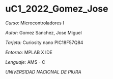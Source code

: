 # uC1_2022_Gomez_Jose

*Curso:* Microcontroladores I

*Autor:* Gomez Sanchez, Jose Miguel

*Tarjeta:* Curiosity nano PIC18F57Q84

*Entorno:* MPLAB X IDE

*Lenguaje:* AMS - C

*UNIVERSIDAD NACIONAL DE PIURA*
